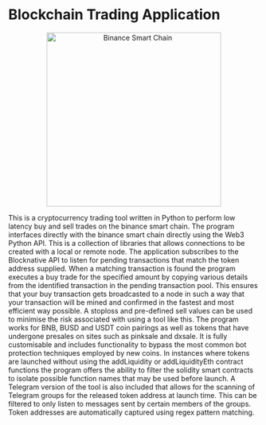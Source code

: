 # Blockchain Trading Application

<p align="center">
  <img src="https://www.asiacryptotoday.com/wp-content/uploads/2020/08/Binance-Smart-Chain-scaled.jpeg" width="350" title="Binance Smart Chain">
</p>



This is a cryptocurrency trading tool written in Python to perform low latency buy and sell trades on the binance smart chain. The program interfaces directly with the binance smart chain directly using the Web3 Python API. This is a collection of libraries that allows connections to be created with a local or remote node. The application subscribes to the Blocknative API to listen for pending transactions that match the token address supplied. When a matching transaction is found the program executes a buy trade for the specified amount by copying various details from the identified transaction in the pending transaction pool. This ensures that your buy transaction gets broadcasted to a node in such a way that your transaction will be mined and confirmed in the fastest and most efficient way possible. A stoploss and pre-defined sell values can be used to minimise the risk associated with using a tool like this. The program works for BNB, BUSD and USDT coin pairings as well as tokens that have undergone presales on sites such as pinksale and dxsale. It is fully customisable and includes functionality to bypass the most common bot protection techniques employed by new coins. In instances where tokens are launched without using the addLiquidity or addLiquidityEth contract functions the program offers the ability to filter the solidity smart contracts to isolate possible function names that may be used before launch. A Telegram version of the tool is also included that allows for the scanning of Telegram groups for the released token address at launch time. This can be filtered to only listen to messages sent by certain members of the groups. Token addresses are automatically captured using regex pattern matching. 






